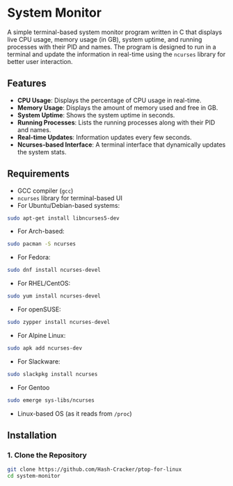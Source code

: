# System Monitor

A simple terminal-based system monitor program written in C that displays live CPU usage, memory usage (in GB), system uptime, and running processes with their PID and names. The program is designed to run in a terminal and update the information in real-time using the `ncurses` library for better user interaction.

## Features

- **CPU Usage**: Displays the percentage of CPU usage in real-time.
- **Memory Usage**: Displays the amount of memory used and free in GB.
- **System Uptime**: Shows the system uptime in seconds.
- **Running Processes**: Lists the running processes along with their PID and names.
- **Real-time Updates**: Information updates every few seconds.
- **Ncurses-based Interface**: A terminal interface that dynamically updates the system stats.

## Requirements

- GCC compiler (`gcc`)
- `ncurses` library for terminal-based UI
- For Ubuntu/Debian-based systems: 
```bash 
sudo apt-get install libncurses5-dev
```
- For Arch-based: 
```bash
sudo pacman -S ncurses
```
- For Fedora: 
```bash
sudo dnf install ncurses-devel
``````
- For RHEL/CentOS:
```bash
sudo yum install ncurses-devel
```
- For openSUSE:
```bash
sudo zypper install ncurses-devel
```
- For Alpine Linux:
```bash
sudo apk add ncurses-dev
```
- For Slackware:
```bash
sudo slackpkg install ncurses
```
- For Gentoo
```bash
sudo emerge sys-libs/ncurses
```
- Linux-based OS (as it reads from `/proc`)

## Installation

### 1. Clone the Repository

```bash
git clone https://github.com/Hash-Cracker/ptop-for-linux
cd system-monitor
```
